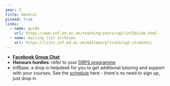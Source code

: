 ```yaml
---
year: 2
title: General
pinned: true
links:
  - name: guide
    url: https://www.inf.ed.ac.uk/teaching/years/ug2/inf2Guide.html
  - name: mailing list archives
    url: https://lists.inf.ed.ac.uk/mailman/private/ug2-students/
---
```


- **[Facebook Group Chat](https://m.me/join/AbYnOGX74CmlbzQ2)**
- **Honours hurdles**: refer to your [DRPS programme](http://www.drps.ed.ac.uk/)
- InfBase: a drop in helpdesk for you to get additional tutoring and support with your courses. See the [schedule](https://informaticsstudentsupport.wordpress.com/schedule-at-a-glance/) here - there's no need to sign up, just drop in
